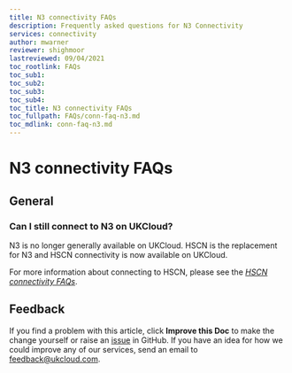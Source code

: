```yaml
---
title: N3 connectivity FAQs
description: Frequently asked questions for N3 Connectivity
services: connectivity
author: mwarner
reviewer: shighmoor
lastreviewed: 09/04/2021
toc_rootlink: FAQs
toc_sub1: 
toc_sub2:
toc_sub3:
toc_sub4:
toc_title: N3 connectivity FAQs
toc_fullpath: FAQs/conn-faq-n3.md
toc_mdlink: conn-faq-n3.md
---
```


# N3 connectivity FAQs

## General

### Can I still connect to N3 on UKCloud?

N3 is no longer generally available on UKCloud. HSCN is the replacement for N3 and HSCN connectivity is now available on UKCloud.

For more information about connecting to HSCN, please see the [*HSCN connectivity FAQs*](conn-faq-hscn.md).

## Feedback

If you find a problem with this article, click **Improve this Doc** to make the change yourself or raise an [issue](https://github.com/UKCloud/documentation/issues) in GitHub. If you have an idea for how we could improve any of our services, send an email to <feedback@ukcloud.com>.
